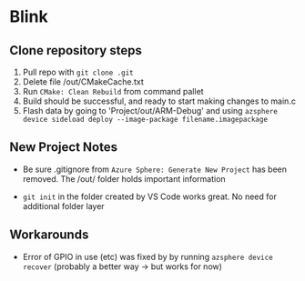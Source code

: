 # Blink

<h2>Clone repository steps </h2>

1. Pull repo with `git clone .git`
2. Delete file /out/CMakeCache.txt
3. Run `CMake: Clean Rebuild` from command pallet
4. Build should be successful, and ready to start making changes to main.c
5. Flash data by going to 'Project/out/ARM-Debug' and using `azsphere device sideload deploy --image-package filename.imagepackage`

<h2>New Project Notes </h2>

- Be sure .gitignore from `Azure Sphere: Generate New Project` has been removed.
The /out/ folder holds important information

- `git init` in the folder created by VS Code works great. No need for additional folder layer



<h2>Workarounds</h2>

- Error of GPIO in use (etc) was fixed by by running `azsphere device recover`
(probably a better way -> but works for now)



